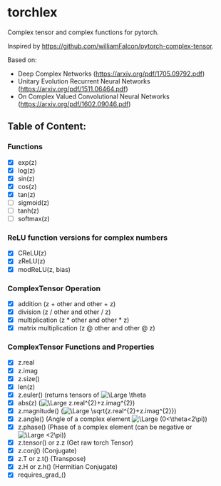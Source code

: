 # torchlex
Complex tensor and complex functions for pytorch.

Inspired by https://github.com/williamFalcon/pytorch-complex-tensor.

Based on:
- Deep Complex Networks (https://arxiv.org/pdf/1705.09792.pdf)
- Unitary Evolution Recurrent Neural Networks (https://arxiv.org/pdf/1511.06464.pdf)
- On Complex Valued Convolutional Neural Networks (https://arxiv.org/pdf/1602.09046.pdf)

## Table of Content:
### Functions
- [x] exp(z)
- [x] log(z)
- [x] sin(z)
- [x] cos(z)
- [x] tan(z)
- [ ] sigmoid(z)
- [ ] tanh(z)
- [ ] softmax(z)
### ReLU function versions for complex numbers
- [x] CReLU(z)
- [x] zReLU(z)
- [x] modReLU(z, bias)
### ComplexTensor Operation
- [x] addition (z + other and other + z)
- [x] division (z / other and other / z)
- [x] multiplication (z * other and other * z)
- [x] matrix multiplication (z @ other and other @ z)
### ComplexTensor Functions and Properties
- [x] z.real
- [x] z.imag
- [x] z.size()
- [x] len(z)
- [x] z.euler()         (returns tensors of <img src="https://latex.codecogs.com/svg.latex?\Large&space;\theta" title="\Large \theta" />
- [x] abs(z)            (<img src="https://latex.codecogs.com/svg.latex?\Large&space;z.real^{2}+z.imag^{2}" title="\Large z.real^{2}+z.imag^{2}" />)
- [x] z.magnitude()     (<img src="https://latex.codecogs.com/svg.latex?\Large&space;\sqrt{z.real^{2}+z.imag^{2}}" title="\Large \sqrt{z.real^{2}+z.imag^{2}}" />)
- [x] z.angle()         (Angle of a complex element <img src="https://latex.codecogs.com/svg.latex?\Large&space;(0<\theta<2\pi)" title="\Large (0<\theta<2\pi)" />)
- [x] z.phase()         (Phase of a complex element (can be negative or <img src="https://latex.codecogs.com/svg.latex?\Large&space;<2\pi" title="\Large <2\pi" />))
- [x] z.tensor() or z.z (Get raw torch Tensor)
- [x] z.conj()          (Conjugate)
- [x] z.T or z.t()      (Transpose)
- [x] z.H or z.h()      (Hermitian Conjugate)
- [x] requires_grad_()
